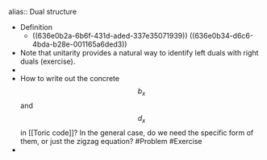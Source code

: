alias:: Dual structure

- Definition
	- ((636e0b2a-6b6f-431d-aded-337e35071939))
	  ((636e0b34-d6c6-4bda-b28e-001165a6ded3))
- Note that unitarity provides a natural way to identify left duals with right duals (exercise).
-
- How to write out the concrete $$b_x$$ and $$d_x$$ in [[Toric code]]?
  In the general case, do we need the specific form of them, or just the zigzag equation? #Problem #Exercise
-